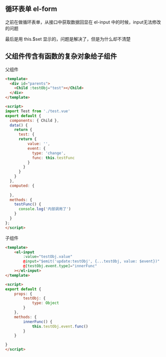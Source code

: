 ## 循环表单 el-form
之前在做循环表单，从接口中获取数据回显在 el-input 中的时候，input无法修改的问题

最后是用 this.$set 显示的，问题是解决了，但是为什么却不清楚

## 父组件传含有函数的复杂对象给子组件
父组件
```html
<template>
  <div id="parents">
    <Child :testObj="test"></Child>
  </div>
</template>

<script>
import Test from './test.vue'
export default {
  components: { Child },
  data() {
    return {
      test: {
      return {
          value: '',
          event: {
            type: 'change',
            func: this.testFunc
          }
        }
      }
    }
  },
  computed: {
    
  },
  methods: {
    testFunc() {
      console.log('内部调用了')
    }
  }
};
</script>
```
子组件
```html
<template>
    <el-input
        :value="testObj.value" 
        @input="$emit('update:testObj', {...testObj, value: $event})"
        @[testObj.event.type]="innerFunc"  
    ></el-input>
</template>

<script>
export default {
    props: {
        testObj: {
            type: Object
        }
    },
    methods: {
        innerFunc() {
            this.testObj.event.func()
        }
    }

}
</script>
```
